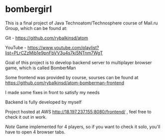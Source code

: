 # bombergirl
This is a final project of Java Technoatom/Technosphere course of Mail.ru Group, which can be found at:

Git - https://github.com/rybalkinsd/atom

YouTube - https://www.youtube.com/playlist?list=PLrCZzMib1e9pnFbVV3u4s7ki5NTnm7WgT

Goal of this project is to develop backend server to multiplayer browser game, which is called BomberMan

Some frontend was provided by course, sourses can be found at https://github.com/rybalkinsd/atom-bomberman-frontend

I made some fixes in front to satisfy my needs

Backend is fully developed by myself

Project hosted at AWS http://18.197.237.155:8080/frontend/ , feel free to check it out in work.

*Note*
Game implemented for 4 players, so if you want to check it solo, you'll have to open 4 browser tabs.
